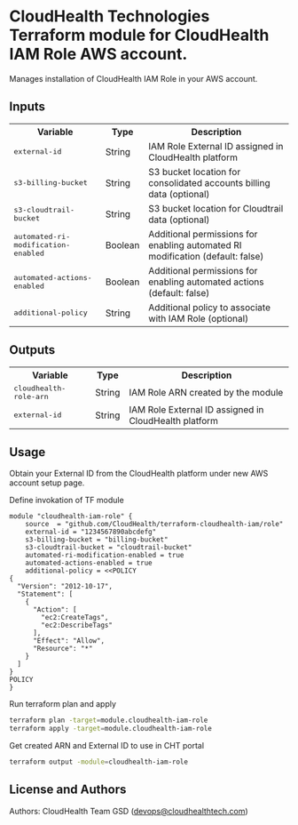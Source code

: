 CloudHealth Technologies Terraform module for CloudHealth IAM Role AWS account.
==================
Manages installation of CloudHealth IAM Role in your AWS account.


Inputs
----------
<table>
  <tr>
    <th>Variable</th>
    <th>Type</th>
    <th>Description</th>
  </tr>
  <tr>
    <td><tt>external-id</tt></td>
    <td>String</td>
    <td>IAM Role External ID assigned in CloudHealth platform</td>
  </tr>
  <tr>
    <td><tt>s3-billing-bucket</tt></td>
    <td>String</td>
    <td>S3 bucket location for consolidated accounts billing data (optional)</td>
  </tr>
  <tr>
    <td><tt>s3-cloudtrail-bucket</tt></td>
    <td>String</td>
    <td>S3 bucket location for Cloudtrail data (optional)</td>
  </tr>
  <tr>
    <td><tt>automated-ri-modification-enabled</tt></td>
    <td>Boolean</td>
    <td>Additional permissions for enabling automated RI modification (default: false)</td>
  </tr>
  <tr>
    <td><tt>automated-actions-enabled</tt></td>
    <td>Boolean</td>
    <td>Additional permissions for enabling automated actions (default: false)</td>
  </tr>
  <tr>
    <td><tt>additional-policy</tt></td>
    <td>String</td>
    <td>Additional policy to associate with IAM Role (optional)</td>
  </tr>
</table>

Outputs
----------
<table>
  <tr>
    <th>Variable</th>
    <th>Type</th>
    <th>Description</th>
  </tr>
  <tr>
    <td><tt>cloudhealth-role-arn</tt></td>
    <td>String</td>
    <td>IAM Role ARN created by the module</td>
  </tr>
  <tr>
    <td><tt>external-id</tt></td>
    <td>String</td>
    <td>IAM Role External ID assigned in CloudHealth platform</td>
  </tr>
</table>

Usage
-----
Obtain your External ID from the CloudHealth platform under new AWS account setup page.

Define invokation of TF module

```
module "cloudhealth-iam-role" {
    source  = "github.com/CloudHealth/terraform-cloudhealth-iam/role"
    external-id = "1234567890abcdefg"
    s3-billing-bucket = "billing-bucket"
    s3-cloudtrail-bucket = "cloudtrail-bucket"
    automated-ri-modification-enabled = true
    automated-actions-enabled = true
    additional-policy = <<POLICY
{
  "Version": "2012-10-17",
  "Statement": [
    {
      "Action": [
        "ec2:CreateTags",
        "ec2:DescribeTags"
      ],
      "Effect": "Allow",
      "Resource": "*"
    }
  ]
}
POLICY
}
```

Run terraform plan and apply
```bash
terraform plan -target=module.cloudhealth-iam-role
terraform apply -target=module.cloudhealth-iam-role
```

Get created ARN and External ID to use in CHT portal
```bash
terraform output -module=cloudhealth-iam-role
```


License and Authors
-------------------
Authors: CloudHealth Team GSD (devops@cloudhealthtech.com)
